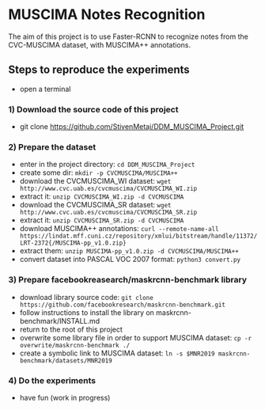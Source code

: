 # MUSCIMA Notes Recognition

The aim of this project is to use Faster-RCNN to recognize notes from the CVC-MUSCIMA dataset, with MUSCIMA++ annotations.

## Steps to reproduce the experiments
+ open a terminal
### 1) Download the source code of this project
+ git clone https://github.com/StivenMetaj/DDM_MUSCIMA_Project.git
### 2) Prepare the dataset
+ enter in the project directory:
`cd DDM_MUSCIMA_Project`
+ create some dir:
`mkdir -p CVCMUSCIMA/MUSCIMA++`
+ download the CVCMUSCIMA_WI dataset:
`wget http://www.cvc.uab.es/cvcmuscima/CVCMUSCIMA_WI.zip`
+ extract it:
`unzip CVCMUSCIMA_WI.zip -d CVCMUSCIMA`
+ download the CVCMUSCIMA_SR dataset:
`wget http://www.cvc.uab.es/cvcmuscima/CVCMUSCIMA_SR.zip`
+ extract it:
`unzip CVCMUSCIMA_SR.zip -d CVCMUSCIMA`
+ download MUSCIMA++ annotations:
`curl --remote-name-all https://lindat.mff.cuni.cz/repository/xmlui/bitstream/handle/11372/LRT-2372{/MUSCIMA-pp_v1.0.zip}`
+ extract them:
`unzip MUSCIMA-pp_v1.0.zip -d CVCMUSCIMA/MUSCIMA++`
+ convert dataset into PASCAL VOC 2007 format:
`python3 convert.py`
### 3) Prepare facebookreasearch/maskrcnn-benchmark library
+ download library source code:
`git clone https://github.com/facebookresearch/maskrcnn-benchmark.git`
+ follow instructions to install the library on maskrcnn-benchmark/INSTALL.md
+ return to the root of this project
+ overwrite some library file in order to support MUSCIMA dataset:
`cp -r overwrite/maskrcnn-benchmark ./`
+ create a symbolic link to MUSCIMA dataset:
`ln -s $MNR2019 maskrcnn-benchmark/datasets/MNR2019`
### 4) Do the experiments
+ have fun (work in progress)
